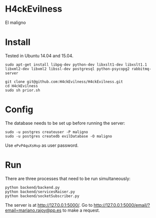 # H4ckEvilness

El maligno


# Install

Tested in Ubuntu 14.04 and 15.04.

    sudo apt-get install libpq-dev python-dev libxslt1-dev libxslt1.1 libxml2-dev libxml2 libssl-dev postgresql python-psycopg2 rabbitmq-server  

    git clone git@github.com:H4ckEvilness/H4ckEvilness.git
    cd H4ckEvilness
    sudo sh prior.sh


# Config

The database needs to be set up before running the server:

    sudo -u postgres createuser -P maligno
    sudo -u postgres createdb evilDatabase -O maligno

Use `ePvP4quXsHvp` as user password.


# Run

There are three processes that need to be run simultaneously:

    python backend/backend.py
    python backend/servicesRaiser.py
    python backend/socketSubscriber.py

The server is at http://127.0.0.1:5000/. Go to http://127.0.0.1:5000/email/?email=mariano.rajoy@pp.es to make a request.